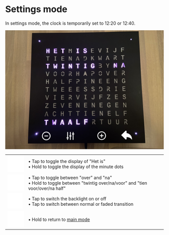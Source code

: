 # Settings mode

In settings mode, the clock is temporarily set to 12:20 or 12:40.

![](images/settings_mode.png)

| | |
| -- | -- |
| <img src="images/minus.svg" width="64"> | &bull; Tap to toggle the display of "Het is" </br> &bull; Hold to toggle the display of the minute dots |
| <img src="images/switch.svg" width="64"> | &bull; Tap to toggle between "over" and "na" </br> &bull; Hold to toggle between "twintig over/na/voor" and "tien voor/over/na half" |
| <img src="images/plus.svg" with="64"> | &bull; Tap to switch the backlight on or off </br> &bull; Tap to switch between normal or faded transition |
| <img src="images/back.svg" width="64"> | &bull; Hold to return to [main mode](main.md) |
